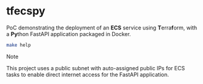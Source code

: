 # tfecspy

PoC demonstrating the deployment of an **ECS** service using **T**erra**f**orm, with a **Py**thon FastAPI application packaged in Docker.

```bash
make help
```

> [!NOTE]
> This project uses a public subnet with auto-assigned public IPs for ECS tasks to enable direct internet access for the FastAPI application.

